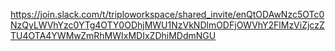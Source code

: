 https://join.slack.com/t/triploworkspace/shared_invite/enQtODAwNzc5OTc0NzQyLWVhYzc0YTg4OTY0ODhjMWU1NzVkNDlmODFjOWVhY2FlMzViZjczZTU4OTA4YWMwZmRhMWIxMDIxZDhiMDdmNGU



